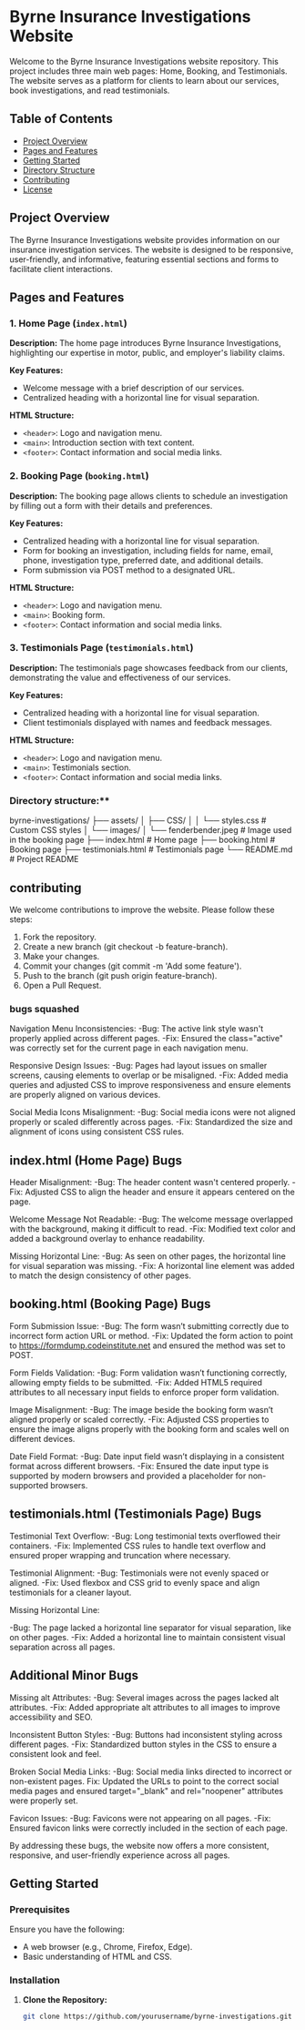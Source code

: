 # Byrne Insurance Investigations Website

Welcome to the Byrne Insurance Investigations website repository. This project includes three main web pages: Home, Booking, and Testimonials. The website serves as a platform for clients to learn about our services, book investigations, and read testimonials.

## Table of Contents

- [Project Overview](#project-overview)
- [Pages and Features](#pages-and-features)
- [Getting Started](#getting-started)
- [Directory Structure](#directory-structure)
- [Contributing](#contributing)
- [License](#license)

## Project Overview

The Byrne Insurance Investigations website provides information on our insurance investigation services. The website is designed to be responsive, user-friendly, and informative, featuring essential sections and forms to facilitate client interactions.

## Pages and Features

### 1. Home Page (`index.html`)

**Description:**
The home page introduces Byrne Insurance Investigations, highlighting our expertise in motor, public, and employer's liability claims.

**Key Features:**
- Welcome message with a brief description of our services.
- Centralized heading with a horizontal line for visual separation.

**HTML Structure:**
- `<header>`: Logo and navigation menu.
- `<main>`: Introduction section with text content.
- `<footer>`: Contact information and social media links.

### 2. Booking Page (`booking.html`)

**Description:**
The booking page allows clients to schedule an investigation by filling out a form with their details and preferences.

**Key Features:**
- Centralized heading with a horizontal line for visual separation.
- Form for booking an investigation, including fields for name, email, phone, investigation type, preferred date, and additional details.
- Form submission via POST method to a designated URL.

**HTML Structure:**
- `<header>`: Logo and navigation menu.
- `<main>`: Booking form.
- `<footer>`: Contact information and social media links.

### 3. Testimonials Page (`testimonials.html`)

**Description:**
The testimonials page showcases feedback from our clients, demonstrating the value and effectiveness of our services.

**Key Features:**
- Centralized heading with a horizontal line for visual separation.
- Client testimonials displayed with names and feedback messages.

**HTML Structure:**
- `<header>`: Logo and navigation menu.
- `<main>`: Testimonials section.
- `<footer>`: Contact information and social media links.

### Directory structure:**
byrne-investigations/
├── assets/
│   ├── CSS/
│   │   └── styles.css      # Custom CSS styles
│   └── images/
│       └── fenderbender.jpeg  # Image used in the booking page
├── index.html                # Home page
├── booking.html              # Booking page
├── testimonials.html         # Testimonials page
└── README.md                 # Project README

## contributing 
We welcome contributions to improve the website. Please follow these steps:

1. Fork the repository.
2. Create a new branch (git checkout -b feature-branch).
3. Make your changes.
4. Commit your changes (git commit -m 'Add some feature').
5. Push to the branch (git push origin feature-branch).
6. Open a Pull Request.

### bugs squashed 
Navigation Menu Inconsistencies:
-Bug: The active link style wasn't properly applied across different pages.
-Fix: Ensured the class="active" was correctly set for the current page in each navigation menu.

Responsive Design Issues:
-Bug: Pages had layout issues on smaller screens, causing elements to overlap or be misaligned.
-Fix: Added media queries and adjusted CSS to improve responsiveness and ensure elements are properly aligned on various devices.

Social Media Icons Misalignment:
-Bug: Social media icons were not aligned properly or scaled differently across pages.
-Fix: Standardized the size and alignment of icons using consistent CSS rules.

## index.html (Home Page) Bugs

Header Misalignment:
-Bug: The header content wasn't centered properly.
-Fix: Adjusted CSS to align the header and ensure it appears centered on the page.

Welcome Message Not Readable:
-Bug: The welcome message overlapped with the background, making it difficult to read.
-Fix: Modified text color and added a background overlay to enhance readability.

Missing Horizontal Line:
-Bug: As seen on other pages, the horizontal line for visual separation was missing.
-Fix: A horizontal line element was added to match the design consistency of other pages.

## booking.html (Booking Page) Bugs

Form Submission Issue:
-Bug: The form wasn’t submitting correctly due to incorrect form action URL or method.
-Fix: Updated the form action to point to https://formdump.codeinstitute.net and ensured the method was set to POST.

Form Fields Validation:
-Bug: Form validation wasn’t functioning correctly, allowing empty fields to be submitted.
-Fix: Added HTML5 required attributes to all necessary input fields to enforce proper form validation.

Image Misalignment:
-Bug: The image beside the booking form wasn’t aligned properly or scaled correctly.
-Fix: Adjusted CSS properties to ensure the image aligns properly with the booking form and scales well on different devices.

Date Field Format:
-Bug: Date input field wasn’t displaying in a consistent format across different browsers.
-Fix: Ensured the date input type is supported by modern browsers and provided a placeholder for non-supported browsers.

## testimonials.html (Testimonials Page) Bugs

Testimonial Text Overflow:
-Bug: Long testimonial texts overflowed their containers.
-Fix: Implemented CSS rules to handle text overflow and ensured proper wrapping and truncation where necessary.

Testimonial Alignment:
-Bug: Testimonials were not evenly spaced or aligned.
-Fix: Used flexbox and CSS grid to evenly space and align testimonials for a cleaner layout.

Missing Horizontal Line:

-Bug: The page lacked a horizontal line separator for visual separation, like on other pages.
-Fix: Added a horizontal line to maintain consistent visual separation across all pages.

## Additional Minor Bugs

Missing alt Attributes:
-Bug: Several images across the pages lacked alt attributes.
-Fix: Added appropriate alt attributes to all images to improve accessibility and SEO.

Inconsistent Button Styles:
-Bug: Buttons had inconsistent styling across different pages.
-Fix: Standardized button styles in the CSS to ensure a consistent look and feel.

Broken Social Media Links:
-Bug: Social media links directed to incorrect or non-existent pages.
Fix: Updated the URLs to point to the correct social media pages and ensured target="_blank" and rel="noopener" attributes were properly set.

Favicon Issues:
-Bug: Favicons were not appearing on all pages.
-Fix: Ensured favicon links were correctly included in the <head> section of each page.

By addressing these bugs, the website now offers a more consistent, responsive, and user-friendly experience across all pages.

## Getting Started

### Prerequisites

Ensure you have the following:
- A web browser (e.g., Chrome, Firefox, Edge).
- Basic understanding of HTML and CSS.

### Installation

1. **Clone the Repository:**

   ```bash
   git clone https://github.com/yourusername/byrne-investigations.git


